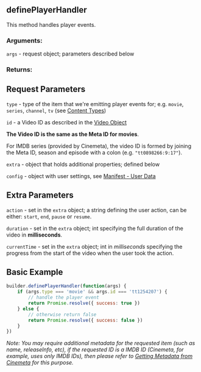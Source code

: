 ## definePlayerHandler

This method handles player events.

### Arguments:

`args` - request object; parameters described below

### Returns:


## Request Parameters

``type`` - type of the item that we're emitting player events for; e.g. `movie`, `series`, `channel`, `tv` (see [Content Types](../responses/content.types.md))

``id`` - a Video ID as described in the [Video Object](../responses/meta.md#video-object)

**The Video ID is the same as the Meta ID for movies**.

For IMDB series (provided by Cinemeta), the video ID is formed by joining the Meta ID, season and episode with a colon (e.g. `"tt0898266:9:17"`).

``extra`` - object that holds additional properties; defined below

``config`` - object with user settings, see [Manifest - User Data](../responses/manifest.md#user-data)


## Extra Parameters

``action`` - set in the `extra` object; a string defining the user action, can be either: `start`, `end`, `pause` or `resume`.

``duration`` - set in the `extra` object; int specifying the full duration of the video in **milliseconds**.

``currentTime`` - set in the `extra` object; int in *milliseconds* specifying the progress from the start of the video when the user took the action. 


## Basic Example

```javascript
builder.definePlayerHandler(function(args) {
    if (args.type === 'movie' && args.id === 'tt1254207') {
        // handle the player event
        return Promise.resolve({ success: true })
    } else {
        // otherwise return false
        return Promise.resolve({ success: false })
    }
})
```


_Note: You may require additional metadata for the requested item (such as name, releaseInfo, etc), if the requested ID is a IMDB ID (Cinemeta, for example, uses only IMDB IDs), then please refer to [Getting Metadata from Cinemeta](https://github.com/Stremio/stremio-addon-sdk/blob/master/docs/advanced.md#getting-metadata-from-cinemeta) for this purpose._

